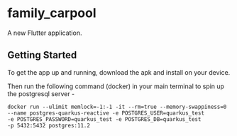 # family_carpool

A new Flutter application.

## Getting Started

To get the app up and running, download the apk and install on your device. 

Then run the following command (docker) in your main terminal to spin up the postgresql server - 

`docker run --ulimit memlock=-1:-1 -it --rm=true --memory-swappiness=0            --name postgres-quarkus-reactive -e POSTGRES_USER=quarkus_test            -e POSTGRES_PASSWORD=quarkus_test -e POSTGRES_DB=quarkus_test            -p 5432:5432 postgres:11.2`
